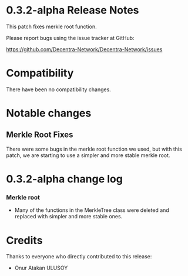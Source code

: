 0.3.2-alpha Release Notes
====================

This patch fixes merkle root function.

Please report bugs using the issue tracker at GitHub:

  <https://github.com/Decentra-Network/Decentra-Network/issues>

Compatibility
==============

There have been no compatibility changes.

Notable changes
===============

## Merkle Root Fixes

There were some bugs in the merkle root function we used, but with this patch, 
we are starting to use a simpler and more stable merkle root.

0.3.2-alpha change log
=================

### Merkle root
- Many of the functions in the MerkleTree class were deleted and replaced with simpler and more stable ones.


Credits
=======

Thanks to everyone who directly contributed to this release:

- Onur Atakan ULUSOY
